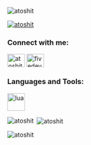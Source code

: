 <p align="left"> <img src="https://komarev.com/ghpvc/?username=atoshit&label=Profile%20views&color=0e75b6&style=flat" alt="atoshit" /> </p>

<p align="left"> <a href="https://github.com/ryo-ma/github-profile-trophy"><img src="https://github-profile-trophy.vercel.app/?username=atoshit" alt="atoshit" /></a> </p>

<h3 align="left">Connect with me:</h3>
<p align="left">
<a href="https://www.youtube.com/c/atoshit" target="blank"><img align="center" src="https://raw.githubusercontent.com/rahuldkjain/github-profile-readme-generator/master/src/images/icons/Social/youtube.svg" alt="atoshit" height="30" width="40" /></a>
<a href="https://discord.gg/fivedev" target="blank"><img align="center" src="https://raw.githubusercontent.com/rahuldkjain/github-profile-readme-generator/master/src/images/icons/Social/discord.svg" alt="fivedev" height="30" width="40" /></a>
</p>

<h3 align="left">Languages and Tools:</h3>
<p align="left"> <a href="https://www.lua.org/" target="_blank" rel="noreferrer"> <img src="https://upload.wikimedia.org/wikipedia/commons/thumb/c/cf/Lua-Logo.svg/600px-Lua-Logo.svg.png" alt="lua" width="40" height="40"/> </a> </p>

<p><img align="left" src="https://github-readme-stats.vercel.app/api/top-langs?username=atoshit&show_icons=true&locale=en&layout=compact" alt="atoshit" /></p>

<p>&nbsp;<img align="center" src="https://github-readme-stats.vercel.app/api?username=atoshit&show_icons=true&locale=en" alt="atoshit" /></p>

<p><img align="center" src="https://github-readme-streak-stats.herokuapp.com/?user=atoshit&" alt="atoshit" /></p>

